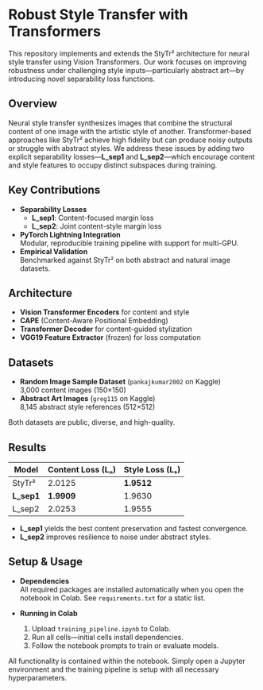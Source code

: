# Robust Style Transfer with Transformers

This repository implements and extends the StyTr² architecture for neural style transfer using Vision Transformers. Our work focuses on improving robustness under challenging style inputs—particularly abstract art—by introducing novel separability loss functions.

## Overview

Neural style transfer synthesizes images that combine the structural content of one image with the artistic style of another. Transformer-based approaches like StyTr² achieve high fidelity but can produce noisy outputs or struggle with abstract styles. We address these issues by adding two explicit separability losses—**L_sep1** and **L_sep2**—which encourage content and style features to occupy distinct subspaces during training.

## Key Contributions

- **Separability Losses**  
  - **L_sep1**: Content-focused margin loss  
  - **L_sep2**: Joint content-style margin loss  
- **PyTorch Lightning Integration**  
  Modular, reproducible training pipeline with support for multi-GPU.  
- **Empirical Validation**  
  Benchmarked against StyTr² on both abstract and natural image datasets.

## Architecture

- **Vision Transformer Encoders** for content and style  
- **CAPE** (Content-Aware Positional Embedding)  
- **Transformer Decoder** for content-guided stylization  
- **VGG19 Feature Extractor** (frozen) for loss computation

## Datasets

- **Random Image Sample Dataset** (`pankajkumar2002` on Kaggle)  
  3,000 content images (150×150)  
- **Abstract Art Images** (`greg115` on Kaggle)  
  8,145 abstract style references (512×512)  

Both datasets are public, diverse, and high-quality.

## Results

| Model           | Content Loss (Lₙ) | Style Loss (Lₛ) |
|-----------------|-------------------|-----------------|
| StyTr²          | 2.0125            | **1.9512**      |
| **L_sep1**      | **1.9909**        | 1.9630          |
| L_sep2          | 2.0253            | 1.9555          |

- **L_sep1** yields the best content preservation and fastest convergence.  
- **L_sep2** improves resilience to noise under abstract styles.

## Setup & Usage

- **Dependencies**  
  All required packages are installed automatically when you open the notebook in Colab. See `requirements.txt` for a static list.

- **Running in Colab**  
  1. Upload `training_pipeline.ipynb` to Colab.  
  2. Run all cells—initial cells install dependencies.  
  3. Follow the notebook prompts to train or evaluate models.

All functionality is contained within the notebook. Simply open a Jupyter environment and the training pipeline is setup with all necessary hyperparameters.
